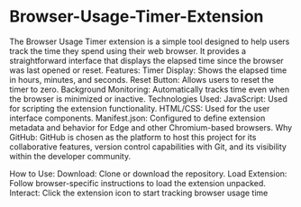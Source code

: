 # Browser-Usage-Timer-Extension
The Browser Usage Timer extension is a simple tool designed to help users track the time they spend using their web browser. It provides a straightforward interface that displays the elapsed time since the browser was last opened or reset.
Features:
Timer Display: Shows the elapsed time in hours, minutes, and seconds.
Reset Button: Allows users to reset the timer to zero.
Background Monitoring: Automatically tracks time even when the browser is minimized or inactive.
Technologies Used:
JavaScript: Used for scripting the extension functionality.
HTML/CSS: Used for the user interface components.
Manifest.json: Configured to define extension metadata and behavior for Edge and other Chromium-based browsers.
Why GitHub:
GitHub is chosen as the platform to host this project for its collaborative features, version control capabilities with Git, and its visibility within the developer community.

How to Use:
Download: Clone or download the repository.
Load Extension: Follow browser-specific instructions to load the extension unpacked.
Interact: Click the extension icon to start tracking browser usage time
